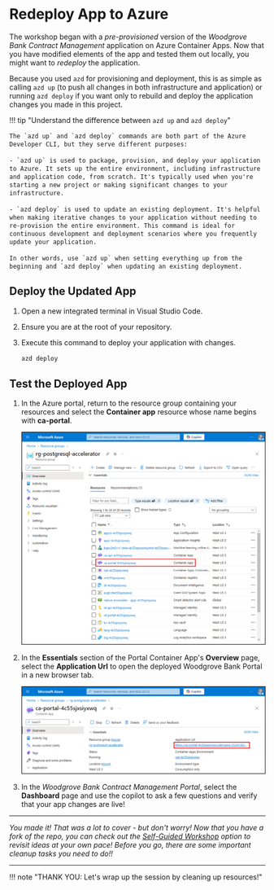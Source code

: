 # Redeploy App to Azure

The workshop began with a _pre-provisioned_ version of the _Woodgrove Bank Contract Management_ application on Azure Container Apps. Now that you have modified elements of the app and tested them out locally, you might want to _redeploy_ the application.

Because you used `azd` for provisioning and deployment, this is as simple as calling `azd up` (to push all changes in both infrastructure and application) or running `azd deploy` if you want only to rebuild and deploy the application changes you made in this project.

!!! tip "Understand the difference between `azd up` and `azd deploy`"

    The `azd up` and `azd deploy` commands are both part of the Azure Developer CLI, but they serve different purposes:

    - `azd up` is used to package, provision, and deploy your application to Azure. It sets up the entire environment, including infrastructure and application code, from scratch. It's typically used when you're starting a new project or making significant changes to your infrastructure.

    - `azd deploy` is used to update an existing deployment. It's helpful when making iterative changes to your application without needing to re-provision the entire environment. This command is ideal for continuous development and deployment scenarios where you frequently update your application.

    In other words, use `azd up` when setting everything up from the beginning and `azd deploy` when updating an existing deployment.

## Deploy the Updated App

1. Open a new integrated terminal in Visual Studio Code.

2. Ensure you are at the root of your repository.

3. Execute this command to deploy your application with changes.

    ```bash
    azd deploy
    ```

## Test the Deployed App

1. In the Azure portal, return to the resource group containing your resources and select the **Container app** resource whose name begins with **ca-portal**.

    ![Screenshot of the resources in the resource group, with the ca-portal Container app resource highlighted.](../img/azure-portal-rg-ca-portal.png)

2. In the **Essentials** section of the Portal Container App's **Overview** page, select the **Application Url** to open the deployed Woodgrove Bank Portal in a new browser tab.

    ![Screenshot of the API container app page in the Azure portal, with the Application Url highlighted.](../img/azure-portal-portal-container-app.png)

3. In the _Woodgrove Bank Contract Management Portal_, select the **Dashboard** page and use the copilot to ask a few questions and verify that your app changes are live!

---

_You made it! That was a lot to cover - but don't worry! Now that you have a fork of the repo, you can check out the [Self-Guided Workshop](./../02-Setup/1-Provision-And-Setup/03-Self-Guided.md) option to revisit ideas at your own pace! Before you go, there are some important cleanup tasks you need to do!!_

---

!!! note "THANK YOU: Let's wrap up the session by cleaning up resources!"

